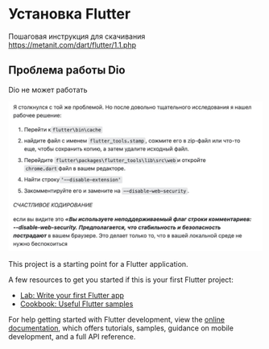 # Установка Flutter

Пошаговая инструкция для скачивания https://metanit.com/dart/flutter/1.1.php

## Проблема работы Dio 

Dio не может работать 

![](images/solution.jpg)

This project is a starting point for a Flutter application.

A few resources to get you started if this is your first Flutter project:

- [Lab: Write your first Flutter app](https://docs.flutter.dev/get-started/codelab)
- [Cookbook: Useful Flutter samples](https://docs.flutter.dev/cookbook)

For help getting started with Flutter development, view the
[online documentation](https://docs.flutter.dev/), which offers tutorials,
samples, guidance on mobile development, and a full API reference.

